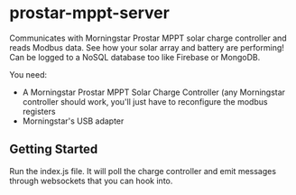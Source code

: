# prostar-mppt-server
Communicates with Morningstar Prostar MPPT solar charge controller and reads Modbus data. See how your solar array and battery are performing! Can be logged to a NoSQL database too like Firebase or MongoDB.

You need:
* A Morningstar Prostar MPPT Solar Charge Controller (any Morningstar controller should work, you'll just have to reconfigure the modbus registers
* Morningstar's USB adapter

## Getting Started ##
Run the index.js file. It will poll the charge controller and emit messages through websockets that you can hook into.
